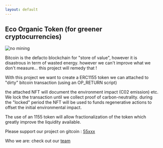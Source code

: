 ```yaml
---
layout: default
---
```

## Eco Organic Token (for greener cryptocurrencies)

![no mining](img/nomining.svg)

Bitcoin is the defacto blockchain for "store of value", however it is disastrous in term of wasted energy. however we can't improve what we don't measure... this project will remedy that !

With this project we want to create a ERC1155 token we can attached to "dirty" bitcoin transaction (using an OP_RETURN script)

the attached NFT will document the environment impact (C02 emission) etc. We lock the transaction until we collect proof of carbon-neutrality. during the "locked" period the NFT will be used to funds regenerative actions to offset the initial environmental impact.

The use of an 1155 token will allow fractionalization of the token which greatly improve the liquidity available.


Please support our project on gitcoin : [55xxx](https://gitcoin.co/grants/)



Who we are: check out our [team](team.html)

<!-- more info:  https://eoly.tk -->


